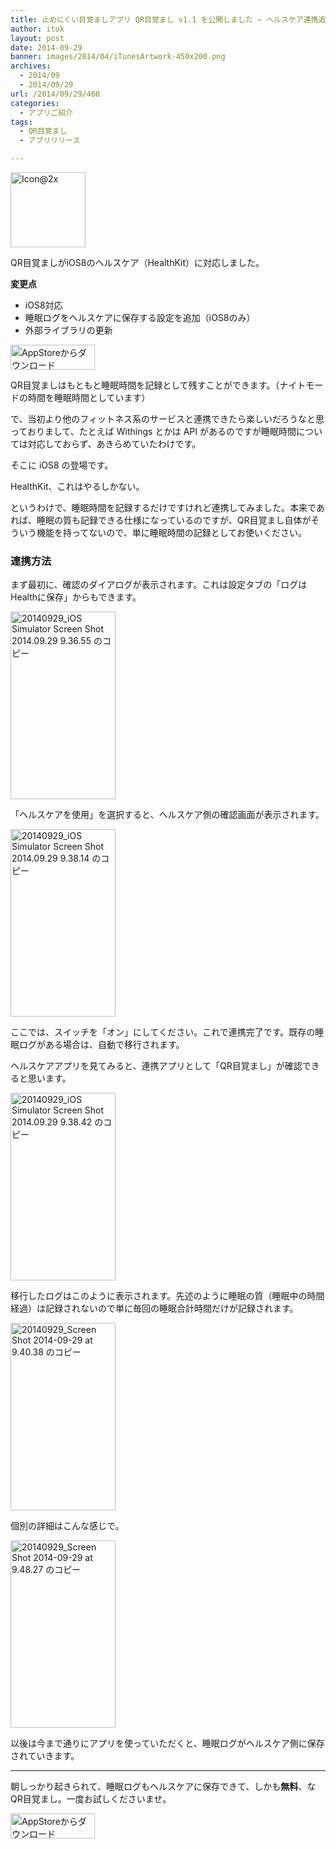 ```yaml
---
title: 止めにくい目覚ましアプリ QR目覚まし v1.1 を公開しました – ヘルスケア連携追加
author: itok
layout: post
date: 2014-09-29
banner: images/2014/04/iTunesArtwork-450x200.png
archives:
  - 2014/09
  - 2014/09/29
url: /2014/09/29/460
categories:
  - アプリご紹介
tags:
  - QR目覚まし
  - アプリリリース

---
```

<a href="https://itunes.apple.com/jp/app/id766097130" target=_blank><img src="/images/2014/04/53394b992df5454fdee0c605c1cb73a2.png" alt="Icon@2x" width="120" height="120" class="alignnone size-full wp-image-106" /></a>

QR目覚ましがiOS8のヘルスケア（HealthKit）に対応しました。

**変更点**

  * iOS8対応
  * 睡眠ログをヘルスケアに保存する設定を追加（iOS8のみ）
  * 外部ライブラリの更新

<a href="https://itunes.apple.com/jp/app/id766097130" target=_blank><img src="/images/2014/04/Download_on_the_App_Store_Badge_JP_135x40_1004.png" alt="AppStoreからダウンロード" width="135" height="40" class="alignnone size-full wp-image-58" /></a>

QR目覚ましはもともと睡眠時間を記録として残すことができます。（ナイトモードの時間を睡眠時間としています）

で、当初より他のフィットネス系のサービスと連携できたら楽しいだろうなと思っておりまして、たとえば Withings とかは API があるのですが睡眠時間については対応しておらず、あきらめていたわけです。

そこに iOS8 の登場です。

HealthKit、これはやるしかない。

というわけで、睡眠時間を記録するだけですけれど連携してみました。本来であれば、睡眠の質も記録できる仕様になっているのですが、QR目覚まし自体がそういう機能を持ってないので、単に睡眠時間の記録としてお使いください。

### 連携方法

まず最初に、確認のダイアログが表示されます。これは設定タブの「ログはHealthに保存」からもできます。

[<img src="/images/2014/09/53c1275df7eae129e69d303a59e57b76-168x300.png" alt="20140929_iOS Simulator Screen Shot 2014.09.29 9.36.55 のコピー" width="168" height="300" class="alignnone size-medium wp-image-461" />](/images/2014/09/53c1275df7eae129e69d303a59e57b76.png)

「ヘルスケアを使用」を選択すると、ヘルスケア側の確認画面が表示されます。

[<img src="/images/2014/09/ba52108e610704d1bd180ad2a9a0841c-168x300.png" alt="20140929_iOS Simulator Screen Shot 2014.09.29 9.38.14 のコピー" width="168" height="300" class="alignnone size-medium wp-image-462" />](/images/2014/09/ba52108e610704d1bd180ad2a9a0841c.png)

ここでは、スイッチを「オン」にしてください。これで連携完了です。既存の睡眠ログがある場合は、自動で移行されます。

ヘルスケアアプリを見てみると、連携アプリとして「QR目覚まし」が確認できると思います。

[<img src="/images/2014/09/3bc91d5e4a4700f58725d175c1192e3a-168x300.png" alt="20140929_iOS Simulator Screen Shot 2014.09.29 9.38.42 のコピー" width="168" height="300" class="alignnone size-medium wp-image-467" />](/images/2014/09/3bc91d5e4a4700f58725d175c1192e3a.png)

移行したログはこのように表示されます。先述のように睡眠の質（睡眠中の時間経過）は記録されないので単に毎回の睡眠合計時間だけが記録されます。

[<img src="/images/2014/09/832b709b1ee8fc599fe7552b41c4d406-168x300.png" alt="20140929_Screen Shot 2014-09-29 at 9.40.38 のコピー" width="168" height="300" class="alignnone size-medium wp-image-464" />](/images/2014/09/832b709b1ee8fc599fe7552b41c4d406.png)

個別の詳細はこんな感じで。

[<img src="/images/2014/09/eb9bdd2ed221007d731a55ca15488b44-168x300.png" alt="20140929_Screen Shot 2014-09-29 at 9.48.27 のコピー" width="168" height="300" class="alignnone size-medium wp-image-465" />](/images/2014/09/eb9bdd2ed221007d731a55ca15488b44.png)

以後は今まで通りにアプリを使っていただくと、睡眠ログがヘルスケア側に保存されていきます。

* * *

朝しっかり起きられて、睡眠ログもヘルスケアに保存できて、しかも**無料**、なQR目覚まし。一度お試しくださいませ。

<a href="https://itunes.apple.com/jp/app/id766097130" target=_blank><img src="/images/2014/04/Download_on_the_App_Store_Badge_JP_135x40_1004.png" alt="AppStoreからダウンロード" width="135" height="40" class="alignnone size-full wp-image-58" /></a>